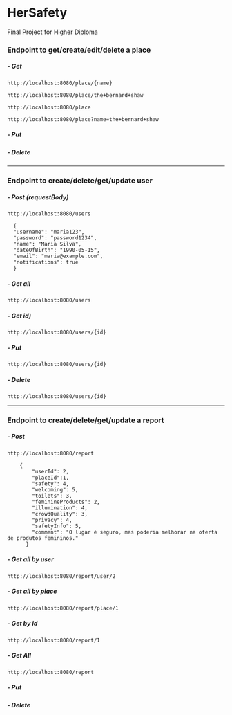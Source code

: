 # HerSafety

Final Project for Higher Diploma

### Endpoint to get/create/edit/delete a place

##### - Get

`http://localhost:8080/place/{name}`

`http://localhost:8080/place/the+bernard+shaw`


`http://localhost:8080/place`

`http://localhost:8080/place?name=the+bernard+shaw`

##### - Put

##### - Delete

----

### Endpoint to create/delete/get/update user

##### - Post (requestBody)
  `http://localhost:8080/users`

```
  {
  "username": "maria123",
  "password": "password1234",
  "name": "Maria Silva",
  "dateOfBirth": "1990-05-15",
  "email": "maria@example.com",
  "notifications": true
  } 
```

##### - Get all

  `http://localhost:8080/users`

##### - Get id)

  `http://localhost:8080/users/{id}`

##### - Put

  `http://localhost:8080/users/{id}`

##### - Delete

  `http://localhost:8080/users/{id}`

----

  ### Endpoint to create/delete/get/update a report

##### - Post

`http://localhost:8080/report`

```
    {
        "userId": 2,
        "placeId":1,
        "safety": 4,
        "welcoming": 5,
        "toilets": 3,
        "feminineProducts": 2,
        "illumination": 4,
        "crowdQuality": 3,
        "privacy": 4,
        "safetyInfo": 5,
        "comment": "O lugar é seguro, mas poderia melhorar na oferta de produtos femininos."
      }
```

##### - Get all by user

`http://localhost:8080/report/user/2`

##### - Get all by place

`http://localhost:8080/report/place/1`

##### - Get by id
`http://localhost:8080/report/1`

##### - Get All
`http://localhost:8080/report`

##### - Put

##### - Delete